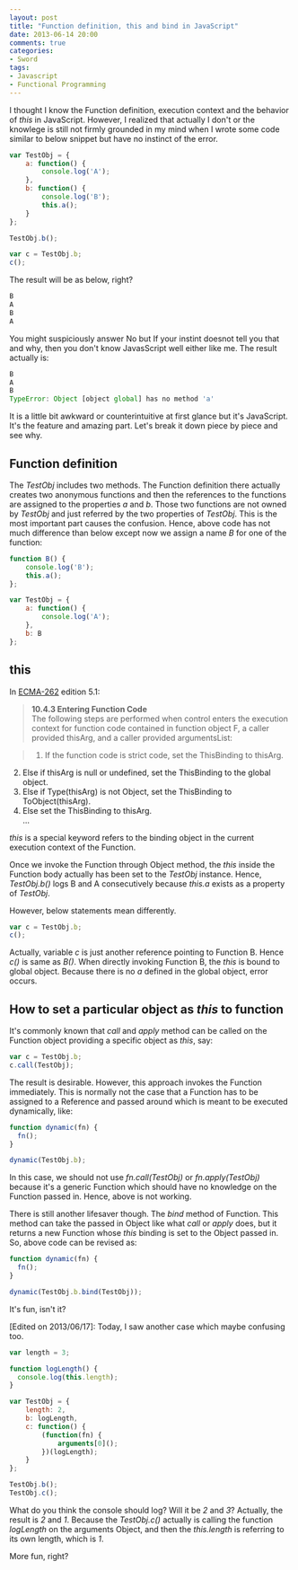 ```yaml
---
layout: post
title: "Function definition, this and bind in JavaScript"
date: 2013-06-14 20:00
comments: true
categories: 
- Sword
tags:
- Javascript
- Functional Programming
---
```


[ECMA-262]: http://www.ecma-international.org/publications/standards/Ecma-262.htm

I thought I know the Function definition, execution context and the behavior of _this_ in JavaScript.  However, I realized that actually I don't or the knowlege is still not firmly grounded in my mind when I wrote some code similar to below snippet but have no instinct of the error.  

```javascript
var TestObj = {
    a: function() {
        console.log('A');
    },
    b: function() {
        console.log('B');
        this.a();
    }
};

TestObj.b();

var c = TestObj.b;
c();
```

The result will be as below, right?  

```javascript
B
A
B
A
```

You might suspiciously answer No but If your instint doesnot tell you that and why, then you don't know JavasScript well either like me.  The result actually is:  

```javascript
B
A
B
TypeError: Object [object global] has no method 'a'
```

It is a little bit awkward or counterintuitive at first glance but it's JavaScript.  It's the feature and amazing part.  Let's break it down piece by piece and see why.  

## Function definition  
The _TestObj_ includes two methods.  The Function definition there actually creates two anonymous functions and then the references to the functions are assigned to the properties _a_ and _b_.  Those two functions are not owned by _TestObj_ and just referred by the two properties of _TestObj_.  This is the most important part causes the confusion.  Hence, above code has not much difference than below except now we assign a name _B_ for one of the function:  

```javascript
function B() {
    console.log('B');
    this.a();
};

var TestObj = {
    a: function() {
        console.log('A');
    },
    b: B
};
```

## this  
In [ECMA-262][] edition 5.1:  
>**10.4.3 Entering Function Code**  
>The following steps are performed when control enters the execution context for function code contained in
function object F, a caller provided thisArg, and a caller provided argumentsList:  

>1. If the function code is strict code, set the ThisBinding to thisArg.  
2. Else if thisArg is null or undefined, set the ThisBinding to the global object.  
3. Else if Type(thisArg) is not Object, set the ThisBinding to ToObject(thisArg).  
4. Else set the ThisBinding to thisArg.  
...

_this_ is a special keyword refers to the binding object in the current execution context of the Function.  

Once we invoke the Function through Object method, the _this_ inside the Function body actually has been set to the _TestObj_ instance.  Hence, _TestObj.b()_ logs B and A consecutively because _this.a_ exists as a property of _TestObj_.  

However, below statements mean differently.  

```javascript
var c = TestObj.b;
c();
```

Actually, variable _c_  is just another reference pointing to Function B.  Hence _c()_ is same as _B()_.  When directly invoking Function B, the _this_ is bound to global object.  Because there is no _a_ defined in the global object, error occurs.   

## How to set a particular object as _this_ to function  
It's commonly known that _call_ and _apply_ method can be called on the Function object providing a specific object as _this_, say:  

```javascript
var c = TestObj.b;
c.call(TestObj);
```

The result is desirable.  However, this approach invokes the Function immediately.  This is normally not the case that a Function has to be assigned to a Reference and passed around which is meant to be executed dynamically, like:  

```javascript
function dynamic(fn) {
  fn();
}

dynamic(TestObj.b);
```

In this case, we should not use _fn.call(TestObj)_ or _fn.apply(TestObj)_ because it's a generic Function which should have no knowledge on the Function passed in.  Hence, above is not working.  

There is still another lifesaver though.  The _bind_ method of Function.  This method can take the passed in Object like what _call_ or _apply_ does, but it returns a new Function whose _this_ binding is set to the Object passed in.  So, above code can be revised as:  

```javascript
function dynamic(fn) {
  fn();
}

dynamic(TestObj.b.bind(TestObj));
```

It's fun, isn't it?

\[Edited on 2013/06/17\]: Today, I saw another case which maybe confusing too.  

```javascript
var length = 3;

function logLength() {
  console.log(this.length);
}

var TestObj = {
    length: 2,
    b: logLength,
    c: function() {
        (function(fn) {
            arguments[0]();
        })(logLength);
    }
};

TestObj.b();
TestObj.c();
```

What do you think the console should log?  Will it be _2_ and _3_?  Actually, the result is _2_ and _1_.  Because the _TestObj.c()_ actually is calling the function _logLength_ on the arguments Object, and then the _this.length_ is referring to its own length, which is _1_.  

More fun, right?
